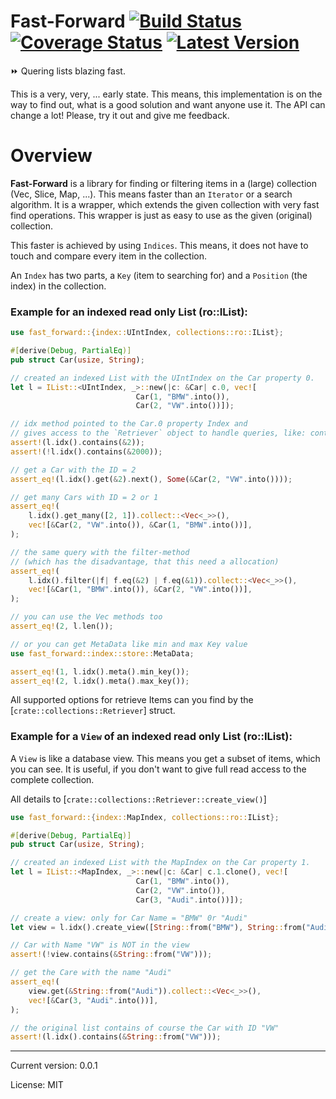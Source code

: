 # Fast-Forward [![Build Status]][Build Action] [![Coverage Status]][Coverage Action] [![Latest Version]][crates.io]  

[Build Status]: https://github.com/lima1909/fast-forward/actions/workflows/continuous_integration.yml/badge.svg
[Build Action]: https://github.com/lima1909/fast-forward/actions
[Coverage Status]: https://codecov.io/gh/lima1909/fast-forward/branch/main/graph/badge.svg?token=VO3VV8BFLN
[Coverage Action]: https://codecov.io/gh/lima1909/fast-forward
[Latest Version]: https://img.shields.io/crates/v/fast_forward.svg
[crates.io]: https://crates.io/crates/fast_forward


⏩ Quering lists blazing fast.

This is a very, very, ... early state. This means, this implementation is on the way to find out, what is a good solution 
and want anyone use it. The API can change a lot! Please, try it out and give me feedback.

# Overview

__Fast-Forward__ is a library for finding or filtering items in a (large) collection (Vec, Slice, Map, ...).
This means faster than an `Iterator` or a search algorithm.
It is a wrapper, which extends the given collection with very fast find operations.
This wrapper is just as easy to use as the given (original) collection.

This faster is achieved  by using `Indices`. This means, it does not have to touch and compare every item in the collection.

An `Index` has two parts, a `Key` (item to searching for) and a `Position` (the index) in the collection.

### Example for an indexed read only List (ro::IList):

```rust
use fast_forward::{index::UIntIndex, collections::ro::IList};

#[derive(Debug, PartialEq)]
pub struct Car(usize, String);

// created an indexed List with the UIntIndex on the Car property 0.
let l = IList::<UIntIndex, _>::new(|c: &Car| c.0, vec![
                            Car(1, "BMW".into()),
                            Car(2, "VW".into())]);

// idx method pointed to the Car.0 property Index and
// gives access to the `Retriever` object to handle queries, like: contains, get, filter.
assert!(l.idx().contains(&2));
assert!(!l.idx().contains(&2000));

// get a Car with the ID = 2
assert_eq!(l.idx().get(&2).next(), Some(&Car(2, "VW".into())));

// get many Cars with ID = 2 or 1
assert_eq!(
    l.idx().get_many([2, 1]).collect::<Vec<_>>(),
    vec![&Car(2, "VW".into()), &Car(1, "BMW".into())],
);

// the same query with the filter-method
// (which has the disadvantage, that this need a allocation)
assert_eq!(
    l.idx().filter(|f| f.eq(&2) | f.eq(&1)).collect::<Vec<_>>(),
    vec![&Car(1, "BMW".into()), &Car(2, "VW".into())],
);

// you can use the Vec methods too
assert_eq!(2, l.len());

// or you can get MetaData like min and max Key value
use fast_forward::index::store::MetaData;

assert_eq!(1, l.idx().meta().min_key());
assert_eq!(2, l.idx().meta().max_key());
```

All supported options for retrieve Items can you find by the [`crate::collections::Retriever`] struct.

### Example for a `View` of an indexed read only List (ro::IList):

A `View` is like a database view. This means you get a subset of items, which you can see.
It is useful, if you don't want to give full read access to the complete collection.

All details to [`crate::collections::Retriever::create_view()`]

```rust
use fast_forward::{index::MapIndex, collections::ro::IList};

#[derive(Debug, PartialEq)]
pub struct Car(usize, String);

// created an indexed List with the MapIndex on the Car property 1.
let l = IList::<MapIndex, _>::new(|c: &Car| c.1.clone(), vec![
                            Car(1, "BMW".into()),
                            Car(2, "VW".into()),
                            Car(3, "Audi".into())]);

// create a view: only for Car Name = "BMW" 0r "Audi"
let view = l.idx().create_view([String::from("BMW"), String::from("Audi")]);

// Car with Name "VW" is NOT in the view
assert!(!view.contains(&String::from("VW")));

// get the Care with the name "Audi"
assert_eq!(
    view.get(&String::from("Audi")).collect::<Vec<_>>(),
    vec![&Car(3, "Audi".into())],
);

// the original list contains of course the Car with ID "VW"
assert!(l.idx().contains(&String::from("VW")));
```


<hr>
Current version: 0.0.1

License: MIT
